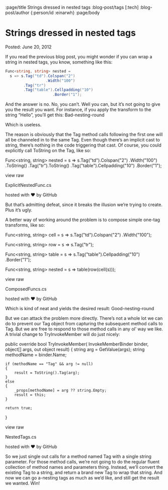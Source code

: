 :page/title Strings dressed in nested tags
:blog-post/tags [:tech]
:blog-post/author {:person/id :einarwh}
:page/body

# Strings dressed in nested tags

Posted: June 20, 2012

If you read the previous blog post, you might wonder if you can wrap a string in nested tags, you know, something like this:

```csharp
Func<string, string> nested = 
  s => s.Tag("td").Colspan("2")
                  .Width("100")
        .Tag("tr")
        .Tag("table").Cellpadding("10")
                     .Border("1");
```

And the answer is no. No, you can’t. Well you can, but it’s not going to give you the result you want. For instance, if you apply the transform to the string “Hello”, you’ll get this:
Bad-nesting-round

Which is useless.

The reason is obviously that the Tag method calls following the first one will all be channeled in to the same Tag. Even though there’s an implicit cast to string, there’s nothing in the code triggering that cast. Of course, you could explicitly call ToString on the Tag, like so:


Func<string, string> nested = 
  s => s.Tag("td").Colspan("2")
                  .Width("100")
                  .ToString()
        .Tag("tr").ToString()
        .Tag("table").Cellpadding("10")
                     .Border("1");

view raw


ExplicitNestedFunc.cs

hosted with ❤ by GitHub

But that’s admitting defeat, since it breaks the illusion we’re trying to create. Plus it’s ugly.

A better way of working around the problem is to compose simple one-tag transforms, like so:


Func<string, string> cell =
  s => s.Tag("td").Colspan("2")
                  .Width("100");

Func<string, string> row =
  s => s.Tag("tr");

Func<string, string> table = 
  s => s.Tag("table").Cellpadding("10")
                     .Border("1");

Func<string, string> nested = 
  s => table(row(cell(s)));

view raw


ComposedFuncs.cs

hosted with ❤ by GitHub

Which is kind of neat and yields the desired result:
Good-nesting-round

But we can attack the problem more directly. There’s not a whole lot we can do to prevent our Tag object from capturing the subsequent method calls to Tag. But we are free to respond to those method calls in any ol’ way we like. A trivial change to TryInvokeMember will do just nicely:


public override bool TryInvokeMember(
    InvokeMemberBinder binder,
    object[] args,
    out object result)
{
    string arg = GetValue(args);
    string methodName = binder.Name;

    if (methodName == "Tag" && arg != null)
    {
        result = ToString().Tag(arg);
    }
    else
    {
        _props[methodName] = arg ?? string.Empty;
        result = this;
    }
    
    return true;
}

view raw


NestedTags.cs

hosted with ❤ by GitHub

So we just single out calls for a method named Tag with a single string parameter. For those method calls, we’re not going to do the regular fluent collection of method names and parameters thing. Instead, we’ll convert the existing Tag to a string, and return a brand new Tag to wrap that string. And now we can go a-nesting tags as much as we’d like, and still get the result we wanted. Win!
